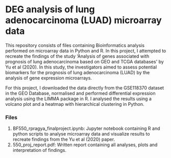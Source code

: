 # DEG analysis of lung adenocarcinoma (LUAD) microarray data
This repository consists of files containing Bioinformatics analysis performed on microarray data in Python and R. In this project, I attempted to recreate the findings of the study ‘Analysis of genes associated with prognosis of lung adenocarcinoma based on GEO and TCGA databases' by Yu et al (2020). In this study, the investigators aimed to assess potential biomarkers for the prognosis of lung adenocarcinoma (LUAD) by the analysis of gene expression microarrays. 

For this project, I downloaded the data directly from the GSE118370 dataset in the GEO Database, normalised and performed differential expression analysis using the LIMMA package in R. I analysed the results using a volcano plot and a heatmap with hierarchical clustering in Python.  

### Files 
1. BF550_rpragya_finalproject.ipynb: Jupyter notebook containing R and python scripts to analyse microarray data and visualize results to recreate findings from the Yu et al (2020) paper. 
2. 550_proj_report.pdf: Written report containing all analyses, plots and interpretation of findings. 
